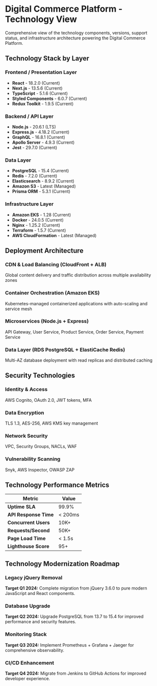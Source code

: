 # Digital Commerce Platform - Technology View

Comprehensive view of the technology components, versions, support status, and infrastructure architecture powering the Digital Commerce Platform.

## Technology Stack by Layer

### Frontend / Presentation Layer
- **React** - 18.2.0 (Current)
- **Next.js** - 13.5.6 (Current)
- **TypeScript** - 5.1.6 (Current)
- **Styled Components** - 6.0.7 (Current)
- **Redux Toolkit** - 1.9.5 (Current)

### Backend / API Layer
- **Node.js** - 20.6.1 (LTS)
- **Express.js** - 4.18.2 (Current)
- **GraphQL** - 16.8.1 (Current)
- **Apollo Server** - 4.9.3 (Current)
- **Jest** - 29.7.0 (Current)

### Data Layer
- **PostgreSQL** - 15.4 (Current)
- **Redis** - 7.2.0 (Current)
- **Elasticsearch** - 8.9.2 (Current)
- **Amazon S3** - Latest (Managed)
- **Prisma ORM** - 5.3.1 (Current)

### Infrastructure Layer
- **Amazon EKS** - 1.28 (Current)
- **Docker** - 24.0.5 (Current)
- **Nginx** - 1.25.2 (Current)
- **Terraform** - 1.5.7 (Current)
- **AWS CloudFormation** - Latest (Managed)

## Deployment Architecture

### CDN & Load Balancing (CloudFront + ALB)
Global content delivery and traffic distribution across multiple availability zones

### Container Orchestration (Amazon EKS)
Kubernetes-managed containerized applications with auto-scaling and service mesh

### Microservices (Node.js + Express)
API Gateway, User Service, Product Service, Order Service, Payment Service

### Data Layer (RDS PostgreSQL + ElastiCache Redis)
Multi-AZ database deployment with read replicas and distributed caching

## Security Technologies

### Identity & Access
AWS Cognito, OAuth 2.0, JWT tokens, MFA

### Data Encryption
TLS 1.3, AES-256, AWS KMS key management

### Network Security
VPC, Security Groups, NACLs, WAF

### Vulnerability Scanning
Snyk, AWS Inspector, OWASP ZAP

## Technology Performance Metrics

| Metric | Value |
|--------|-------|
| **Uptime SLA** | 99.9% |
| **API Response Time** | < 200ms |
| **Concurrent Users** | 10K+ |
| **Requests/Second** | 50K+ |
| **Page Load Time** | < 1.5s |
| **Lighthouse Score** | 95+ |

## Technology Modernization Roadmap

### Legacy jQuery Removal
**Target Q1 2024:** Complete migration from jQuery 3.6.0 to pure modern JavaScript and React components.

### Database Upgrade
**Target Q2 2024:** Upgrade PostgreSQL from 13.7 to 15.4 for improved performance and security features.

### Monitoring Stack
**Target Q3 2024:** Implement Prometheus + Grafana + Jaeger for comprehensive observability.

### CI/CD Enhancement
**Target Q4 2024:** Migrate from Jenkins to GitHub Actions for improved developer experience.